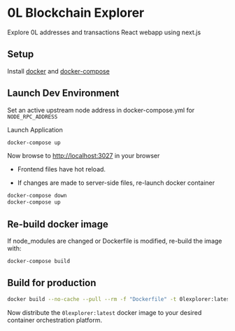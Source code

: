 # 0L Blockchain Explorer

Explore 0L addresses and transactions
React webapp using next.js

## Setup

Install [docker](https://docs.docker.com/get-docker/) and [docker-compose](https://docs.docker.com/compose/install/)

## Launch Dev Environment

Set an active upstream node address in docker-compose.yml for `NODE_RPC_ADDRESS`

Launch Application

```bash
docker-compose up
```

Now browse to [http://localhost:3027](http://localhost:3027) in your browser

- Frontend files have hot reload.

- If changes are made to server-side files, re-launch docker container

```bash
docker-compose down
docker-compose up
```

## Re-build docker image

If node_modules are changed or Dockerfile is modified, re-build the image with:
```bash
docker-compose build
```

## Build for production

```bash
docker build --no-cache --pull --rm -f "Dockerfile" -t 0lexplorer:latest "." <
```

Now distribute the `0lexplorer:latest` docker image to your desired container orchestration platform.
